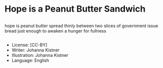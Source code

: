 # Hope is a Peanut Butter Sandwich

##
hope
is peanut butter
spread thinly between two slices
of government issue bread
just enough to awaken
a hunger for
fullness

##
* License: [CC-BY]
* Writer: Johanna Kistner
* Illustration: Johanna Kistner
* Language: English
